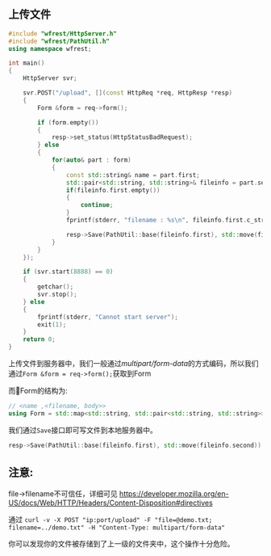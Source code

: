 ## 上传文件

```cpp
#include "wfrest/HttpServer.h"
#include "wfrest/PathUtil.h"
using namespace wfrest;

int main()
{
    HttpServer svr;

    svr.POST("/upload", [](const HttpReq *req, HttpResp *resp)
    {
        Form &form = req->form();

        if (form.empty())
        {
            resp->set_status(HttpStatusBadRequest);
        } else
        {
            for(auto& part : form)
            {
                const std::string& name = part.first;
                std::pair<std::string, std::string>& fileinfo = part.second;
                if(fileinfo.first.empty())
                {
                    continue;
                }
                fprintf(stderr, "filename : %s\n", fileinfo.first.c_str());

                resp->Save(PathUtil::base(fileinfo.first), std::move(fileinfo.second));
            }
        }
    });

    if (svr.start(8888) == 0)
    {
        getchar();
        svr.stop();
    } else
    {
        fprintf(stderr, "Cannot start server");
        exit(1);
    }
    return 0;
}
```

上传文件到服务器中，我们一般通过*multipart/form-data*的方式编码，所以我们通过`Form &form = req->form();`获取到Form

而Form的结构为:

```cpp
// <name ,<filename, body>>
using Form = std::map<std::string, std::pair<std::string, std::string>>;
```

我们通过`Save`接口即可写文件到本地服务器中。

```cpp
resp->Save(PathUtil::base(fileinfo.first), std::move(fileinfo.second));
```

## 注意:

file->filename不可信任，详细可见 https://developer.mozilla.org/en-US/docs/Web/HTTP/Headers/Content-Disposition#directives

通过 `curl -v -X POST "ip:port/upload" -F "file=@demo.txt; filename=../demo.txt" -H "Content-Type: multipart/form-data"`

你可以发现你的文件被存储到了上一级的文件夹中，这个操作十分危险。




